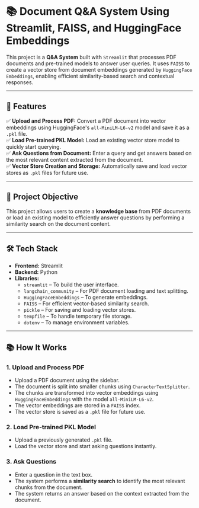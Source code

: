 # 📚 Document Q&A System Using Streamlit, FAISS, and HuggingFace Embeddings

This project is a **Q&A System** built with `Streamlit` that processes PDF documents and pre-trained models to answer user queries. It uses `FAISS` to create a vector store from document embeddings generated by `HuggingFace Embeddings`, enabling efficient similarity-based search and contextual responses.

---

## 🚀 **Features**
✅ **Upload and Process PDF:** Convert a PDF document into vector embeddings using HuggingFace's `all-MiniLM-L6-v2` model and save it as a `.pkl` file.  
✅ **Load Pre-trained PKL Model:** Load an existing vector store model to quickly start querying.  
✅ **Ask Questions from Document:** Enter a query and get answers based on the most relevant content extracted from the document.  
✅ **Vector Store Creation and Storage:** Automatically save and load vector stores as `.pkl` files for future use.

---

## 🎯 **Project Objective**
This project allows users to create a **knowledge base** from PDF documents or load an existing model to efficiently answer questions by performing a similarity search on the document content.

---

## 🛠️ **Tech Stack**
- **Frontend:** Streamlit
- **Backend:** Python
- **Libraries:**
  - `streamlit` – To build the user interface.
  - `langchain_community` – For PDF document loading and text splitting.
  - `HuggingFaceEmbeddings` – To generate embeddings.
  - `FAISS` – For efficient vector-based similarity search.
  - `pickle` – For saving and loading vector stores.
  - `tempfile` – To handle temporary file storage.
  - `dotenv` – To manage environment variables.

---

## 📚 **How It Works**
### 1. **Upload and Process PDF**
- Upload a PDF document using the sidebar.
- The document is split into smaller chunks using `CharacterTextSplitter`.
- The chunks are transformed into vector embeddings using `HuggingFaceEmbeddings` with the model `all-MiniLM-L6-v2`.
- The vector embeddings are stored in a `FAISS` index.
- The vector store is saved as a `.pkl` file for future use.

### 2. **Load Pre-trained PKL Model**
- Upload a previously generated `.pkl` file.
- Load the vector store and start asking questions instantly.

### 3. **Ask Questions**
- Enter a question in the text box.
- The system performs a **similarity search** to identify the most relevant chunks from the document.
- The system returns an answer based on the context extracted from the document.
